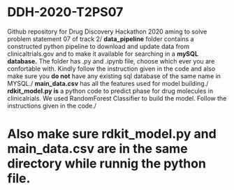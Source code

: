 # DDH-2020-T2PS07
Github repository for Drug Discovery Hackathon 2020 aming to solve problem statement 07 of track 2/
**data_pipeline** folder contains a constructed python pipeline to download and update data from clinicaltrials.gov and to make it available for searching in a **mySQL database.** The folder has .py and .ipynb file, choose which ever you are confortable with. Kindly follow the instruction given in the code and also make sure you **do not** have any existing sql database of the same name in MYSQL./
**main_data.csv** has all the features used for model building./
**rdkit_model.py is** a python code to predict phase for drug molecules in clinicalrials. We used RandomForest Classifier to build the model. Follow the instructions given in the code./
# Also make sure rdkit_model.py and main_data.csv are in the same directory while runnig the python file. 
